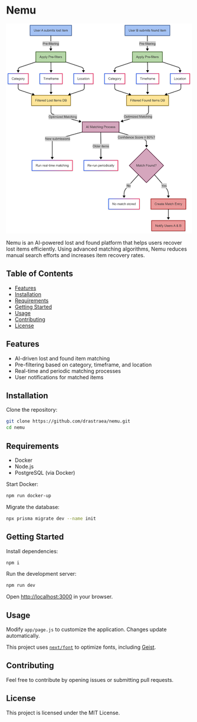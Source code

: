 # Nemu

![Nemu Matching Process](./diagrams.png)

Nemu is an AI-powered lost and found platform that helps users recover lost items efficiently. Using advanced matching algorithms, Nemu reduces manual search efforts and increases item recovery rates.

## Table of Contents

- [Features](#features)
- [Installation](#installation)
- [Requirements](#requirements)
- [Getting Started](#getting-started)
- [Usage](#usage)
- [Contributing](#contributing)
- [License](#license)

## Features

- AI-driven lost and found item matching
- Pre-filtering based on category, timeframe, and location
- Real-time and periodic matching processes
- User notifications for matched items

## Installation

Clone the repository:

```bash
git clone https://github.com/drastraea/nemu.git
cd nemu
```

## Requirements

- Docker
- Node.js
- PostgreSQL (via Docker)

Start Docker:

```bash
npm run docker-up
```

Migrate the database:

```bash
npx prisma migrate dev --name init
```

## Getting Started

Install dependencies:

```bash
npm i
```

Run the development server:

```bash
npm run dev
```

Open [http://localhost:3000](http://localhost:3000) in your browser.

## Usage

Modify `app/page.js` to customize the application. Changes update automatically.

This project uses [`next/font`](https://nextjs.org/docs/app/building-your-application/optimizing/fonts) to optimize fonts, including [Geist](https://vercel.com/font).

## Contributing

Feel free to contribute by opening issues or submitting pull requests.

## License

This project is licensed under the MIT License.
